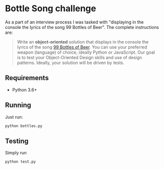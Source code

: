 
# Bottle Song challenge

As a part of an interview process I was tasked with "displaying in the console the lyrics of the song 99 Bottles of Beer". The complete instructions are:

> Write an **object-oriented** solution that displays in the console the lyrics of the song [99 Bottles of Beer](https://en.wikipedia.org/wiki/99_Bottles_of_Beer). You can use your preferred weapon (language) of choice, ideally Python or JavaScript. Our goal is to test your Object-Oriented Design skills and use of design patterns. Ideally, your solution will be driven by tests.

## Requirements

* Python 3.6+

## Running

Just run:

```bash
python bottles.py
```

## Testing

Simply run

```bash
python test.py
```
